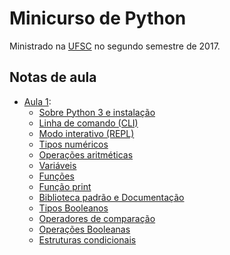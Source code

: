 # Minicurso de Python
Ministrado na [UFSC](https://ufsc.br) no segundo semestre de 2017.


## Notas de aula
+ [Aula 1](./aula1.md):
    + [Sobre Python 3 e instalação](./aula1.md#sobre-python-3-e-instalação)
    + [Linha de comando (CLI)](./aula1.md#linha-de-comando-cli)
    + [Modo interativo (REPL)](./aula1.md#modo-interativo-repl)
    + [Tipos numéricos](./aula1.md#tipos-numéricos)
    + [Operações aritméticas](./aula1.md#operações-aritméticas)
    + [Variáveis](./aula1.md#variáveis)
    + [Funções](./aula1.md#funções)
    + [Função print](./aula1.md#função-print)
    + [Biblioteca padrão e Documentação](./aula1.md#biblioteca-padrão-e-documentação)
    + [Tipos Booleanos](./aula1.md#tipos-booleanos)
    + [Operadores de comparação](./aula1.md#operadores-de-comparação)
    + [Operações Booleanas](./aula1.md#operadores-booleanas)
    + [Estruturas condicionais](./aula1.md#estruturas-condicionais)
